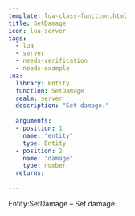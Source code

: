 ```yaml
---
template: lua-class-function.html
title: SetDamage
icon: lua-server
tags:
  - lua
  - server
  - needs-verification
  - needs-example
lua:
  library: Entity
  function: SetDamage
  realm: server
  description: "Set damage."
  
  arguments:
  - position: 1
    name: "entity"
    type: Entity
  - position: 2
    name: "damage"
    type: number
  returns:
    
---
```


<div class="lua__search__keywords">
Entity:SetDamage &#x2013; Set damage.
</div>
